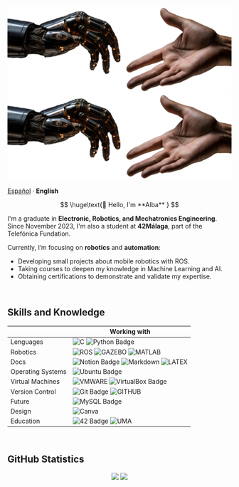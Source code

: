<!-- IMAGE --------------------------------------------------------------------------------------------------------------------->
<div>
    <p align="center">
        <img src="../images/mano-robotica.png#gh-light-mode-only" alt="Banner (claro)" />
        <img src="../images/mano-robotica.png#gh-dark-mode-only" alt="Banner (oscuro)" />
    </p>
</div>

<!-- LANGUAGES ----------------------------------------------------------------------------------------------------------------->
<div>
    <p align="left">
        <a href="/languages/README.md">Español<a> · <b>English</b>
    </p>
</div>

<!-- PRESENTATION -------------------------------------------------------------------------------------------------------------->

$$
\huge\text{👋 Hello, I'm **Alba** }
$$

I'm a graduate in **Electronic, Robotics, and Mechatronics Engineering**. Since November 2023, I'm also a student at **42Málaga**, part of the Telefónica Fundation.

Currently, I’m focusing on **robotics** and **automation**:

- Developing small projects about mobile robotics with ROS.
- Taking courses to deepen my knowledge in Machine Learning and AI.
- Obtaining certifications to demonstrate and validate my expertise.
  
<br>

## Skills and Knowledge

|                      |  Working with   |
|----------------------|-------------------|
| Lenguages            | ![C](https://img.shields.io/badge/C-blue?style=for-the-badge&logo=c&logoColor=black&color=%23A8B9CC) ![Python Badge](https://img.shields.io/badge/PYTHON-yellow?style=for-the-badge&logo=python&logoColor=yellow&logoSize=auto&color=%233776AB)    |
| Robotics             | ![ROS](https://img.shields.io/badge/ROS-blue?style=for-the-badge&logo=ros&logoColor=white&color=%2322314E) ![GAZEBO](https://img.shields.io/badge/GAZEBO-orange?style=for-the-badge&logo=facebookgaming&logoColor=white&color=%23FB923C) ![MATLAB](https://img.shields.io/badge/MATLAB-blue?style=for-the-badge&logo=atlassian&logoColor=white&color=blue)    |
| Docs                 | ![Notion Badge](https://img.shields.io/badge/NOTION-white?style=for-the-badge&logo=notion&logoColor=black&color=%23FFFFFF) ![Markdown](https://img.shields.io/badge/markdown-%23000000.svg?style=for-the-badge&logo=markdown&logoColor=white) ![LATEX](https://img.shields.io/badge/LATEX-green?style=for-the-badge&logo=latex&logoColor=white&color=%23008080)    |
| Operating Systems    | ![Ubuntu Badge](https://img.shields.io/badge/Ubuntu-E95420?logo=ubuntu&logoColor=fff&style=for-the-badge)    |
| Virtual Machines     | ![VMWARE](https://img.shields.io/badge/VMWARE-gray?style=for-the-badge&logo=vmware&logoColor=white&color=%23607078) ![VirtualBox Badge](https://img.shields.io/badge/VirtualBox-183A61?logo=virtualbox&logoColor=fff&style=for-the-badge)    |
| Version Control      | ![Git Badge](https://img.shields.io/badge/Git-F05032?logo=git&logoColor=fff&style=for-the-badge)   ![GITHUB](https://img.shields.io/badge/GITHUB-black?style=for-the-badge&logo=github&logoColor=white&color=%23181717)    |
| Future               | ![MySQL Badge](https://img.shields.io/badge/MySQL-4479A1?logo=mysql&logoColor=fff&style=for-the-badge)    |
| Design               | ![Canva](https://img.shields.io/badge/Canva-%2300C4CC.svg?style=for-the-badge&logo=Canva&logoColor=white)      |
| Education            | ![42 Badge](https://img.shields.io/badge/42-000?logo=42&logoColor=fff&style=for-the-badge) ![UMA](https://img.shields.io/badge/UMA-blue?style=for-the-badge&logoColor=white&color=%23071D49)    |

<br>

## GitHub Statistics

<div>
    <p align="center">
        <img src="https://github-readme-stats.vercel.app/api?username=AMarqs&count_private=true&show_icons=true&theme=vue&title_color=9966ff&icon_color=9966ff&card_width=500px" />
        <a href="https://git.io/streak-stats">
            <img src="https://github-readme-stats.vercel.app/api/top-langs/?username=AMarqs&layout=compact&theme=transparent&text_color=000000&title_color=9966ff&card_width=400px" />
        </a>
    </p>
</div>

